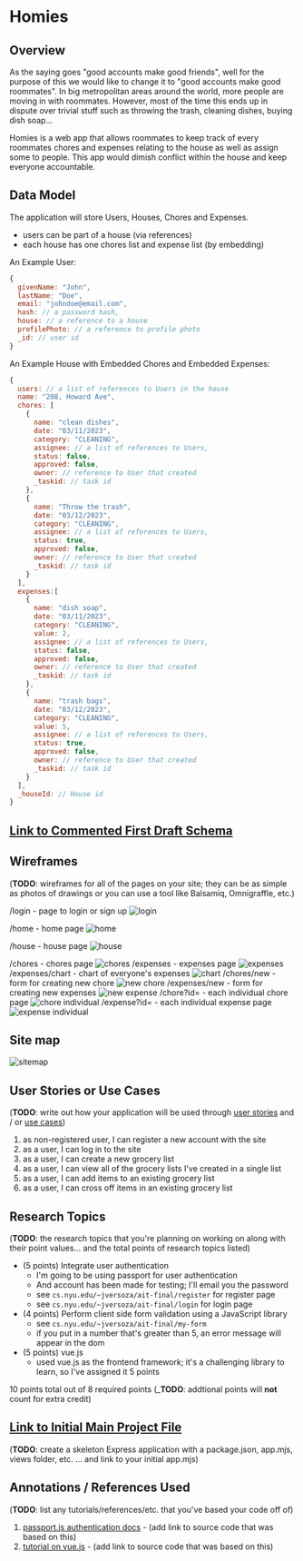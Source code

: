 # Homies 

## Overview

As the saying goes "good accounts make good friends", well for the purpose of this we would like to change it to "good accounts make good roommates". In big metropolitan areas around the world, more people are moving in with roommates. However, most of the time this ends up in dispute over trivial stuff such as throwing the trash, cleaning dishes, buying dish soap...

Homies is a web app that allows roommates to keep track of every roommates chores and expenses relating to the house as well as assign some to people. This app would dimish conflict within the house and keep everyone accountable.


## Data Model

The application will store Users, Houses, Chores and Expenses.

* users can be part of a house (via references)
* each house has one chores list and expense list (by embedding)

An Example User:

```javascript
{
  givenName: "John",
  lastName: "Doe",
  email: "johndoe@email.com",
  hash: // a password hash,
  house: // a reference to a house
  profilePhoto: // a reference to profile photo
  _id: // user id 
}
```

An Example House with Embedded Chores and Embedded Expenses:

```javascript
{
  users: // a list of references to Users in the house
  name: "208, Howard Ave",
  chores: [
    { 
      name: "clean dishes", 
      date: "03/11/2023", 
      category: "CLEANING",
      assignee: // a list of references to Users,
      status: false,
      approved: false,
      owner: // reference to User that created 
      _taskid: // task id
    },
    { 
      name: "Throw the trash", 
      date: "03/12/2023", 
      category: "CLEANING",
      assignee: // a list of references to Users,
      status: true,
      approved: false,
      owner: // reference to User that created 
      _taskid: // task id
    }
  ],
  expenses:[
    { 
      name: "dish soap", 
      date: "03/11/2023", 
      category: "CLEANING",
      value: 2,
      assignee: // a list of references to Users,
      status: false,
      approved: false,
      owner: // reference to User that created 
      _taskid: // task id
    },
    { 
      name: "trash bags", 
      date: "03/12/2023", 
      category: "CLEANING",
      value: 5,
      assignee: // a list of references to Users,
      status: true,
      approved: false,
      owner: // reference to User that created 
      _taskid: // task id
    }
  ],
  _houseId: // House id
}
```


## [Link to Commented First Draft Schema](db.mjs) 

## Wireframes

(__TODO__: wireframes for all of the pages on your site; they can be as simple as photos of drawings or you can use a tool like Balsamiq, Omnigraffle, etc.)

/login - page to login or sign up
![login](documentation/UX-03.jpg)

/home - home page
![home](documentation/UX-04.jpg)

/house - house page
![house](documentation/UX-05.jpg)

/chores - chores page
![chores](documentation/UX-06.jpg)
/expenses - expenses page
![expenses](documentation/UX-07.jpg)
/expenses/chart - chart of everyone's expenses
![chart](documentation/UX-08.jpg)
/chores/new - form for creating new chore
![new chore](documentation/UX-09.jpg)
/expenses/new - form for creating new expenses
![new expense](documentation/UX-10.jpg)
/chore?id= - each individual chore page
![chore individual](documentation/UX-11.jpg)
/expense?id= - each individual expense page
![expense individual](documentation/UX-12.jpg)

## Site map

![sitemap](documentation/UX-02.jpg)

## User Stories or Use Cases

(__TODO__: write out how your application will be used through [user stories](http://en.wikipedia.org/wiki/User_story#Format) and / or [use cases](https://en.wikipedia.org/wiki/Use_case))

1. as non-registered user, I can register a new account with the site
2. as a user, I can log in to the site
3. as a user, I can create a new grocery list
4. as a user, I can view all of the grocery lists I've created in a single list
5. as a user, I can add items to an existing grocery list
6. as a user, I can cross off items in an existing grocery list

## Research Topics

(__TODO__: the research topics that you're planning on working on along with their point values... and the total points of research topics listed)

* (5 points) Integrate user authentication
    * I'm going to be using passport for user authentication
    * And account has been made for testing; I'll email you the password
    * see <code>cs.nyu.edu/~jversoza/ait-final/register</code> for register page
    * see <code>cs.nyu.edu/~jversoza/ait-final/login</code> for login page
* (4 points) Perform client side form validation using a JavaScript library
    * see <code>cs.nyu.edu/~jversoza/ait-final/my-form</code>
    * if you put in a number that's greater than 5, an error message will appear in the dom
* (5 points) vue.js
    * used vue.js as the frontend framework; it's a challenging library to learn, so I've assigned it 5 points

10 points total out of 8 required points (___TODO__: addtional points will __not__ count for extra credit)


## [Link to Initial Main Project File](app.mjs) 

(__TODO__: create a skeleton Express application with a package.json, app.mjs, views folder, etc. ... and link to your initial app.mjs)

## Annotations / References Used

(__TODO__: list any tutorials/references/etc. that you've based your code off of)

1. [passport.js authentication docs](http://passportjs.org/docs) - (add link to source code that was based on this)
2. [tutorial on vue.js](https://vuejs.org/v2/guide/) - (add link to source code that was based on this)

